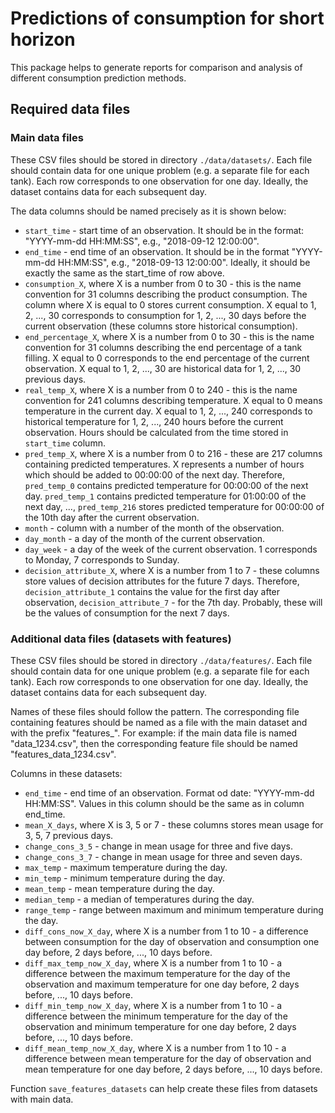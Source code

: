 # Predictions of consumption for short horizon

This package helps to generate reports for comparison and analysis of different consumption prediction methods.


## Required data files

### Main data files

These CSV files should be stored in directory `./data/datasets/`.
Each file should contain data for one unique problem (e.g. a separate file for each tank). Each row corresponds to one observation for one day. Ideally, the dataset contains data for each subsequent day.

The data columns should be named precisely as it is shown below:

* `start_time` - start time of an observation. It should be in the format: "YYYY-mm-dd HH:MM:SS", e.g., "2018-09-12 12:00:00".
* `end_time` - end time of an observation. It should be in the format "YYYY-mm-dd HH:MM:SS", e.g., "2018-09-13 12:00:00". Ideally, it should be exactly the same as the start_time of row above.
* `consumption_X`, where X is a number from 0 to 30 - this is the name convention for 31 columns describing the product consumption. The column where X is equal to 0 stores current consumption. X equal to 1, 2, ..., 30 corresponds to consumption for 1, 2, ..., 30 days before the current observation (these columns store historical consumption).
* `end_percentage_X`, where X is a number from 0 to 30 - this is the name convention for 31 columns describing the end percentage of a tank filling. X equal to 0 corresponds to the end percentage of the current observation. X equal to 1, 2, ..., 30 are historical data for 1, 2, ..., 30 previous days.
* `real_temp_X`, where X is a number from 0 to 240 - this is the name convention for 241 columns describing temperature. X equal to 0 means temperature in the current day. X equal to 1, 2, ..., 240 corresponds to historical temperature for 1, 2, ..., 240 hours before the current observation. Hours should be calculated from the time stored in `start_time` column.
* `pred_temp_X`, where X is a number from 0 to 216 - these are 217 columns containing predicted temperatures. X represents a number of hours which should be added to 00:00:00 of the next day. Therefore, `pred_temp_0` contains predicted temperature for 00:00:00 of the next day. `pred_temp_1` contains predicted temperature for 01:00:00 of the next day, ..., `pred_temp_216` stores predicted temperature for 00:00:00 of the 10th day after the current observation.
* `month` - column with a number of the month of the observation.
* `day_month` - a day of the month of the current observation.
* `day_week` - a day of the week of the current observation. 1 corresponds to Monday, 7 corresponds to Sunday.
* `decision_attribute_X`, where X is a number from 1 to 7 - these columns store values of decision attributes for the future 7 days. Therefore, `decision_attribute_1` contains the value for the first day after observation, `decision_attribute_7` - for the 7th day. Probably, these will be the values of consumption for the next 7 days.

### Additional data files (datasets with features)

These CSV files should be stored in directory `./data/features/`.
Each file should contain data for one unique problem (e.g. a separate file for each tank). Each row corresponds to one observation for one day. Ideally, the dataset contains data for each subsequent day.

Names of these files should follow the pattern. The corresponding file containing features should be named as a file with the main dataset and with the prefix "features_". For example: if the main data file is named "data_1234.csv", then the corresponding feature file should be named "features_data_1234.csv".

Columns in these datasets:
* `end_time` - end time of an observation. Format od date: "YYYY-mm-dd HH:MM:SS". Values in this column should be the same as in column end_time.
* `mean_X_days`, where X is 3, 5 or 7 - these columns stores mean usage for 3, 5, 7 previous days.
* `change_cons_3_5` - change in mean usage for three and five days.
* `change_cons_3_7` - change in mean usage for three and seven days.
* `max_temp` - maximum temperature during the day.
* `min_temp` - minimum temperature during the day.
* `mean_temp` - mean temperature during the day.
* `median_temp` - a median of temperatures during the day.
* `range_temp` - range between maximum and minimum temperature during the day.
* `diff_cons_now_X_day`, where X is a number from 1 to 10 - a difference between consumption for the day of observation and consumption one day before, 2 days before, ..., 10 days before.
* `diff_max_temp_now_X_day`, where X is a number from 1 to 10 - a difference between the maximum temperature for the day of the observation and maximum temperature for one day before, 2 days before, ..., 10 days before.
* `diff_min_temp_now_X_day`, where X is a number from 1 to 10 - a difference between the minimum temperature for the day of the observation and minimum temperature for one day before, 2 days before, ..., 10 days before.
* `diff_mean_temp_now_X_day`, where X is a number from 1 to 10 - a difference between mean temperature for the day of observation and mean temperature for one day before, 2 days before, ..., 10 days before.

Function `save_features_datasets` can help create these files from datasets with main data.
